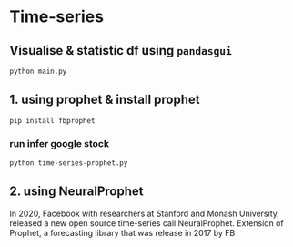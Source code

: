 # Time-series 
## Visualise & statistic df using `pandasgui`
```bash
python main.py
```
## 1. using prophet & install prophet
```bash
pip install fbprophet
```
### run infer google stock
```bash
python time-series-prophet.py
```
## 2. using NeuralProphet
In 2020, Facebook with researchers at Stanford and Monash University, released a new open source time-series call NeuralProphet.
Extension of Prophet, a forecasting library that was release in 2017 by FB


